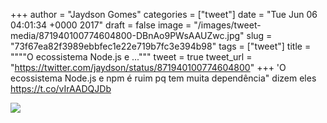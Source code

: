 
+++
author = "Jaydson Gomes"
categories = ["tweet"]
date = "Tue Jun 06 04:01:34 +0000 2017"
draft = false
image = "/images/tweet-media/871940100774604800-DBnAo9PWsAAUZwc.jpg"
slug = "73f67ea82f3989ebbfec1e22e719b7fc3e394b98"
tags = ["tweet"]
title = """"O ecossistema Node.js e ..."""
tweet = true
tweet_url = "https://twitter.com/jaydson/status/871940100774604800"
+++
'O ecossistema Node.js e npm é ruim pq tem muita dependência" dizem eles https://t.co/vIrAADQJDb

![](/images/tweet-media/871940100774604800-DBnAo9PWsAAUZwc.jpg)